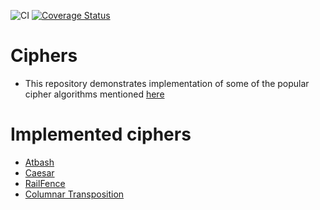 ![CI](https://github.com/prathamudeshmukh/ciphers/workflows/CI/badge.svg?branch=master)
[![Coverage Status](https://coveralls.io/repos/github/prathamudeshmukh/ciphers/badge.svg?branch=master)](https://coveralls.io/github/prathamudeshmukh/ciphers?branch=master)

# Ciphers
- This repository demonstrates implementation of some of the popular cipher algorithms mentioned [here](http://practicalcryptography.com/ciphers/)

# Implemented ciphers
- [Atbash](http://practicalcryptography.com/ciphers/classical-era/atbash-cipher/)
- [Caesar](http://practicalcryptography.com/ciphers/classical-era/caesar/)
- [RailFence](http://practicalcryptography.com/ciphers/classical-era/rail-fence/)
- [Columnar Transposition](http://practicalcryptography.com/ciphers/classical-era/columnar-transposition/)
